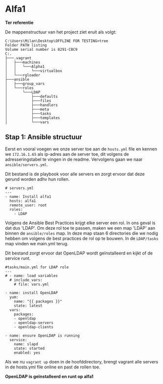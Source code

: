 # Alfa1

**Ter referentie**

De mappenstructuur van het project ziet eruit als volgt:
```
C:\Users\Milan\Desktop\OFFLINE FOR TESTING>tree
Folder PATH listing
Volume serial number is 8291-CBC9
C:.
├───.vagrant
│   ├───machines
│   │   └───Alpha1
│   │       └───virtualbox
│   └───rgloader
├───ansible
│   ├───group_vars
│   └───roles
│       └───LDAP
│           ├───defaults
│           ├───files
│           ├───handlers
│           ├───meta
│           ├───tasks
│           ├───templates
│           └───vars
```
## Stap 1: Ansible structuur
Eerst en vooral voegen we onze server toe aan de `hosts.yml` file en kennen we `172.16.1.65` als ip-adres aan de server toe, dit volgens de adresseringstabel te vingen in de readme.
Vervolgens gaan we naar `ansible/servers.yml`.

Dit bestand is de playbook voor alle servers en zorgt ervoor dat deze gerund worden adhv hun rollen.
```
# servers.yml
---
- name: Install alfa1
  hosts: alfa1
  remote_user: root
  roles:
    - LDAP
```
Volgens de Ansible Best Practices krijgt elke server een rol. In ons geval is dat dus 'LDAP'. Om deze rol toe te passen, maken we een map 'LDAP' aan binnen de `ansible/roles` map.
In deze map staan 6 directories die we nodig hebben om volgens de best practices de rol op te bouwen. In de `LDAP/tasks` map vinden we main.yml terug.

Dit bestand zorgt ervoor dat OpenLDAP wordt geïnstalleerd en kijkt of de service runt.
```
#tasks/main.yml for LDAP role
---
# - name: load variables
  # include_vars:
    # file: vars.yml

- name: install OpenLDAP
  yum: 
    name: "{{ packages }}"
    state: latest
  vars:
    packages:
    - openldap
    - openldap-servers
    - openldap-clients
    
- name: ensure OpenLDAP is running
  service:
    name: slapd
    state: started
    enabled: yes
```

Als we nu `vagrant up` doen in de hoofddirectory, brengt vagrant alle servers in de hosts.yml file online en past de rollen toe.

**OpenLDAP is geïnstalleerd en runt op alfa1**